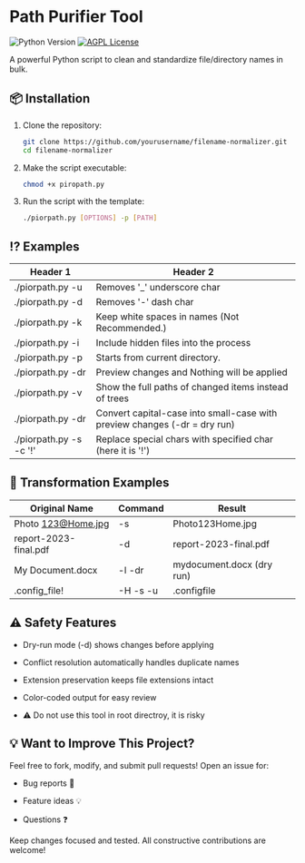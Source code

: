 # Path Purifier Tool

![Python Version](https://img.shields.io/badge/python-3.6+-blue.svg)
[![AGPL License](https://img.shields.io/badge/license-AGPL-blue.svg)](https://www.gnu.org/licenses/agpl-3.0)

A powerful Python script to clean and standardize file/directory names in bulk.

## 📦 Installation

1. Clone the repository:
   ```bash
   git clone https://github.com/yourusername/filename-normalizer.git
   cd filename-normalizer
   
2. Make the script executable:
   ```bash
   chmod +x piropath.py
3. Run the script with the template:
   ```bash
   ./piorpath.py [OPTIONS] -p [PATH]

## ⁉️ Examples

| Header 1            | Header 2 
|---------------------|----------
| ./piorpath.py -u|Removes '_' underscore char 
| ./piorpath.py -d|Removes '-' dash char
| ./piorpath.py -k|Keep white spaces in names (Not Recommended.)
| ./piorpath.py -i|Include hidden files into the process
| ./piorpath.py -p|Starts from current directory.
| ./piorpath.py -dr|Preview changes and Nothing will be applied
| ./piorpath.py -v|Show the full paths of changed items instead of trees
| ./piorpath.py -dr|Convert capital-case into small-case with preview changes (-dr = dry run)
| ./piorpath.py -s -c '!'|Replace special chars with specified char (here it is '!') 

## 🧪 Transformation Examples
| Original Name | Command | Result |
|----------|----------|----------|
| Photo 123@Home.jpg| -s | Photo123Home.jpg  |
| report-2023-final.pdf| -d |  report-2023-final.pdf |
| My Document.docx  | -l -dr | mydocument.docx (dry run)  |
| .config_file!  | -H -s -u | .configfile |

## ⚠️ Safety Features
- Dry-run mode (-d) shows changes before applying

- Conflict resolution automatically handles duplicate names

- Extension preservation keeps file extensions intact

- Color-coded output for easy review

- ⚠️ Do not use this tool in root directroy, it is risky


## 💡 Want to Improve This Project?
Feel free to fork, modify, and submit pull requests! Open an issue for:

- Bug reports 🐛

- Feature ideas 💡

- Questions ❓

Keep changes focused and tested. All constructive contributions are welcome!



